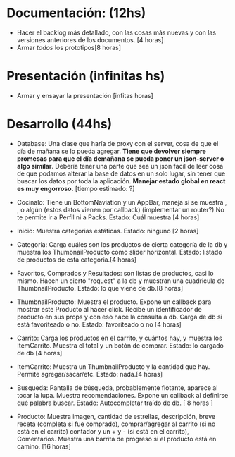 # Documentación: (12hs)
 - Hacer el backlog más detallado, con las cosas más nuevas y con las versiones anteriores de los documentos. [4 horas]
 - Armar *todos* los prototipos[8 horas]
 
# Presentación (infinitas hs)
 - Armar y ensayar la presentación [infitas horas]

# Desarrollo (44hs)

- Database: Una clase que haría de proxy con el server, cosa de que el día de mañana se lo pueda agregar. **Tiene que devolver siempre promesas para que el día demañana se pueda poner un json-server o algo similar**. Debería tener una parte que sea un json facil de leer cosa de que podamos alterar la base de datos en un solo lugar, sin tener que buscar los datos por toda la aplicación. **Manejar estado global en react es muy engorroso.**
[tiempo estimado: ?]

- Cocinalo:
    Tiene un BottomNaviation y un AppBar, maneja si se muestra <Inicio/> <Favoritos/> <Packs/> <Comprados/> <Perfil/> <Carrito/>,  <Busqueda/>, <Resultados/> o algún <Producto/> (estos datos vienen por callback) (implementar un router?)
    No te permite ir a Perfil ni a Packs.
    Estado: Cuál muestra
    [4 horas]

- Inicio: Muestra categorias estáticas. Estado: ninguno [2 horas]
- Categoria: Carga cuáles son los productos de cierta categoría de la db y muestra los ThumbnailProducto como slider horizontal. Estado: listado de productos de esta categoria.[4 horas]

- Favoritos, Comprados y Resultados: son listas de productos, casi lo mismo. Hacen un cierto "request" a la db y muestran una cuadricula de ThumbnailProducto. Estado: lo que viene de db.[8 horas]

- ThumbnailProducto: Muestra el producto. Expone un callback para mostrar este Producto al hacer click. Recibe un identificador de producto en sus props y con eso hace la consulta a db. Carga de db si está favoriteado o no. Estado: favoriteado o no [4 horas]

- Carrito: Carga los productos en el carrito, y cuántos hay, y muestra los ItemCarrito. Muestra el total y un botón de comprar. Estado: lo cargado de db [4 horas]
- ItemCarrito: Muestra un ThumbnailProducto y la cantidad que hay. Permite agregar/sacar/etc. Estado: nada.[4 horas]



- Busqueda: Pantalla de búsqueda, probablemente flotante, aparece al tocar la lupa. Muestra recomendaciones. Expone un callback al definirse qué palabra buscar. Estado: Autocompletar traído de db. [ 8 horas ]

- Producto: Muestra imagen, cantidad de estrellas, descripción, breve receta (completa si fue comprado), comprar/agregar al carrito (si no está en el carrito) contador y un + y - (si está en el carrito), Comentarios. Muestra una barrita de progreso si el producto está en camino. [16 horas]